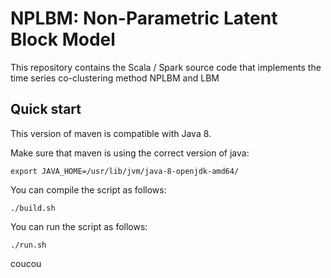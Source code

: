 # NPLBM:  Non-Parametric Latent Block Model

This repository contains the Scala / Spark source code that implements the time series co-clustering method NPLBM and LBM

## Quick start

This version of maven is compatible with Java 8.

Make sure that maven is using the correct version of java:

```
export JAVA_HOME=/usr/lib/jvm/java-8-openjdk-amd64/
```

You can compile the script as follows:
```
./build.sh
```
You can run the script as follows:
```
./run.sh
```

coucou
